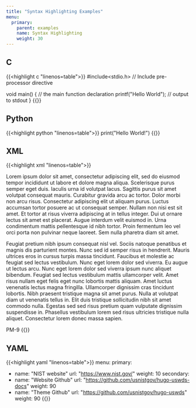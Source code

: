 ```yaml
---
title: "Syntax Highlighting Examples"
menu:
  primary:
    parent: examples
    name: Syntax Highlighting
    weight: 30
---
```


## C

{{<highlight c "linenos=table">}}
#include<stdio.h>	// Include pre-processor directive

void main() {	// the main function declaration
  printf("Hello World");	// output to stdout
}
{{</highlight>}}

## Python

{{<highlight python "linenos=table">}}
print("Hello World!")
{{</highlight>}}

## XML

{{<highlight xml "linenos=table">}}
<part class="guidance" id="ac-1_gdn" xmlns="namespace">
  <!-- comment -->
  <p>Lorem ipsum dolor sit amet, consectetur adipiscing elit, sed do eiusmod tempor incididunt ut labore et dolore magna aliqua. Scelerisque purus semper eget duis. Iaculis urna id volutpat lacus. Sagittis purus sit amet volutpat consequat mauris. Curabitur gravida arcu ac tortor. Dolor morbi non arcu risus. Consectetur adipiscing elit ut aliquam purus. Luctus accumsan tortor posuere ac ut consequat semper. Nullam non nisi est sit amet. Et tortor at risus viverra adipiscing at in tellus integer. Dui ut ornare lectus sit amet est placerat. Augue interdum velit euismod in. Urna condimentum mattis pellentesque id nibh tortor. Proin fermentum leo vel orci porta non pulvinar neque laoreet. Sem nulla pharetra diam sit amet.</p>

  <p>Feugiat pretium nibh ipsum consequat nisl vel. Sociis natoque penatibus et magnis dis parturient montes. Nunc sed id semper risus in hendrerit. Mauris ultrices eros in cursus turpis massa tincidunt. Faucibus et molestie ac feugiat sed lectus vestibulum. Nunc eget lorem dolor sed viverra. Eu augue ut lectus arcu. Nunc eget lorem dolor sed viverra ipsum nunc aliquet bibendum. Feugiat sed lectus vestibulum mattis ullamcorper velit. Amet risus nullam eget felis eget nunc lobortis mattis aliquam. Amet luctus venenatis lectus magna fringilla. Ullamcorper dignissim cras tincidunt lobortis. Nibh praesent tristique magna sit amet purus. Nulla at volutpat diam ut venenatis tellus in. Elit duis tristique sollicitudin nibh sit amet commodo nulla. Egestas sed sed risus pretium quam vulputate dignissim suspendisse in. Phasellus vestibulum lorem sed risus ultricies tristique nulla aliquet. Consectetur lorem donec massa sapien.</p>
  <link rel="related" href="#pm-9">PM-9</link>
</part>
{{</highlight>}}

## YAML

{{<highlight yaml "linenos=table">}}
menu:
  primary:
  - name: "NIST website"
    url: "https://www.nist.gov/"
    weight: 10
  secondary:
  - name: "Website Github"
    url: "https://github.com/usnistgov/hugo-uswds-docs"
    weight: 90
  - name: "Theme Github"
    url: "https://github.com/usnistgov/hugo-uswds"
    weight: 90
{{</highlight>}}
